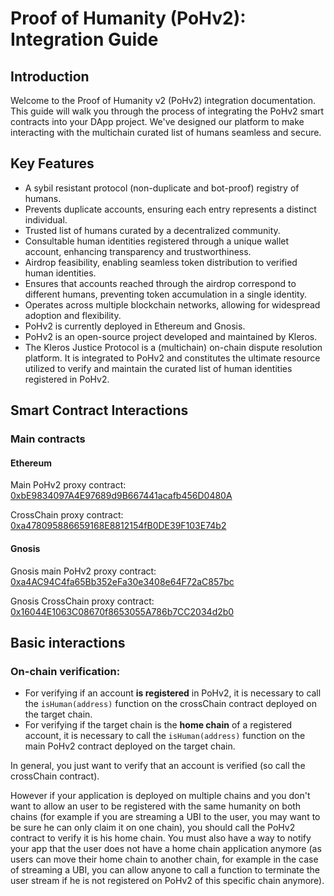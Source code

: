 # **Proof of Humanity (PoHv2): Integration Guide**

## Introduction

Welcome to the Proof of Humanity v2 (PoHv2) integration documentation. This guide will walk you through the process of integrating the PoHv2 smart contracts into your DApp project. We've designed our platform to make interacting with the multichain curated list of humans seamless and secure.

## Key Features

- A sybil resistant protocol (non-duplicate and bot-proof) registry of humans.
- Prevents duplicate accounts, ensuring each entry represents a distinct individual.
- Trusted list of humans curated by a decentralized community.
- Consultable human identities registered through a unique wallet account, enhancing transparency and trustworthiness.
- Airdrop feasibility, enabling seamless token distribution to verified human identities.
- Ensures that accounts reached through the airdrop correspond to different humans, preventing token accumulation in a single identity.
- Operates across multiple blockchain networks, allowing for widespread adoption and flexibility.
- PoHv2 is currently deployed in Ethereum and Gnosis.
- PoHv2 is an open-source project developed and maintained by Kleros.
- The Kleros Justice Protocol is a (multichain) on-chain dispute resolution platform. It is integrated to PoHv2 and constitutes the ultimate resource utilized to verify and maintain the curated list of human identities registered in PoHv2.

## Smart Contract Interactions

### Main contracts

#### Ethereum

Main PoHv2 proxy contract: [0xbE9834097A4E97689d9B667441acafb456D0480A](https://etherscan.io/address/0xbE9834097A4E97689d9B667441acafb456D0480A)

CrossChain proxy contract: [0xa478095886659168E8812154fB0DE39F103E74b2](https://etherscan.io/address/0xa478095886659168E8812154fB0DE39F103E74b2)

#### Gnosis

Gnosis main PoHv2 proxy contract: [0xa4AC94C4fa65Bb352eFa30e3408e64F72aC857bc](https://gnosisscan.io/address/0xa4AC94C4fa65Bb352eFa30e3408e64F72aC857bc)

Gnosis CrossChain proxy contract: [0x16044E1063C08670f8653055A786b7CC2034d2b0](https://gnosisscan.io/address/0x16044E1063C08670f8653055A786b7CC2034d2b0)

## Basic interactions

### On-chain verification:

- For verifying if an account **is registered** in PoHv2, it is necessary to call the `isHuman(address)` function on the crossChain contract deployed on the target chain.
- For verifying if the target chain is the **home chain** of a registered account, it is necessary to call the `isHuman(address)` function on the main PoHv2 contract deployed on the target chain.

In general, you just want to verify that an account is verified (so call the crossChain contract).

However if your application is deployed on multiple chains and you don't want to allow an user to be registered with the same humanity on both chains (for example if you are streaming a UBI to the user, you may want to be sure he can only claim it on one chain), you should call the PoHv2 contract to verify it is his home chain. You must also have a way to notify your app that the user does not have a home chain application anymore (as users can move their home chain to another chain, for example in the case of streaming a UBI, you can allow anyone to call a function to terminate the user stream if he is not registered on PoHv2 of this specific chain anymore).
